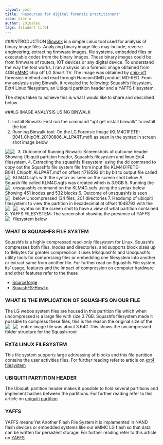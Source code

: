 ```yaml
---
layout: post
title: "Resources for digital forensic practitioners"
icon: star-o
author: 2018alex
tags: [student life]
---
```

###INTRODUCTION
[Binwalk]( https://tools.kali.org/forensics/binwalk) is a simple Linux tool used for analysis of binary image files. Analyzing binary image files may include; reverse engineering, extracting firmware images, file systems, embedded files or executable codes from the binary images.  These binary images could be from firmware of routers, IOT devices or any digital device.
To understand the way the tool works, I ran analysis on a forensic image obtained from 4GB [eMMC]( https://www.datalight.com/solutions/technologies/emmc/what-is-emmc) chip off LG Smart TV. The image was obtained by [chip-off]( https://www.gillware.com/digital-forensics/chip-off-forensics-services/) forensics method and read through HancomGMD product MD-RED. From my analysis using Binwalk, it revealed the following: Squashfs filesystem, Ext4 Linux filesystem, an Ubiquiti partition header and a YAFFS filesystem. 

The steps taken to achieve this is what I would like to share and described below.

###LG IMAGE ANALYSIS USING BINWALK
1.	Install Binwalk: First run the command “apt get install binwalk” to install the tool
2.	Running Binwalk tool: On the LG Forensic Image (KLM4G1FETE-B041_ChipOff_20190806_ALLPART.mdf) as seen in the syntax in screen shot image below 
<img src="tool.png" style="float: left; margin-right:" />
3.	Outcome of Running Binwalk: Screenshots of outcome header 
<img src="header.png" style="float: left; margin-right: 10px;" />
Showing Ubiquiti partition header, Squashfs filesystem and linux Ext4 filesystem.
4.	Extracting the squashfs filesystem: using the dd command to copy out the Squashfs file system file from input file KLM4G1FETE-B041_Chipoff_ALLPART.mdf on offset 4718592 bit by bit to output file called KLM4G.sqfs with the syntax as seen on the screen shot below 
<img src="dd_cmd_sqfs.png" style="float: left; margin-right: 10px;" />
A Squash file called KLM4G.sqfs was created which is 3.9GB
5.	Running the unsquashfs command on the KLM4G.sqfs using the syntax below
<img src="running unsquashfs.png" style="float: left; margin-right: 10px;" />
Showing 451 inodes and 532 blocks
6.	Outcome of unsquashfs is seen below
<img src="outcome_of_unsquashfs.png" style="float: left; margin-right: 10px;" />
Uncompressed 134 files, 201 directories
7.	Hexdump of ubiquiti filesystem: to view the partition in hexadecimal at offset 1048792 with the syntax on the screen shot to have a view of what partition contained 
<img src="hexdump ubiquiti.png" style="float: left; margin-right: 10px;" />
<img src="endhex dump.png" style="float: left; margin-right: 10px;" />
8.	YAFFS FILESYSTEM: The screenshot showing the presence of YAFFS filesystem below
<img src="YAFFS FILESYSTEM.png" style="float: left; margin-right: 10px;" />

### WHAT IS SQUASHFS FILE SYSTEM
Squashfs is a highly compressed read-only filesystem for Linux. Squashfs compresses both files, inodes and directories, and supports block sizes up to 1Mbytes for greater compression it uses Mksquashfs and Unsquashfs utility tools for compressing files or embedding one filesystem into another or extract same from another file. 
For further read on Squashfs File system, its’ usage, features and the impact of compression on computer hardware and other features refer to the these 
* [Sourceforge]( https://sourceforge.net/p/squashfs/news/)
* [SquashFS-HowTo]( http://tldp.org/HOWTO/SquashFS-HOWTO/whatis.html) 

### WHAT IS THE IMPLICATION OF SQUASHFS ON OUR FILE
The LG webos system files are housed in this partition file which when uncompressed is a large file with size 3.7GB. Squashfs filesystem made it possible to compress these files, this is the reason the original size of the entire image file was about 3.64G 
<img src=" created file and root folder.png" style="float: left; margin-right: 10px;" />
<img src="rootfolder.png" style="float: left; margin-right: 10px;" />
This shows the uncompressed folder structure for the Squash-root

### EXT4 LINUX FILESYSTEM
This file system supports large addressing of blocks and this file partition contains the user activities files. For further reading refer to article on [ext4 filesystem]( https://opensource.com/article/18/4/ext4-filesystem) 

### UBIQUITI PARTITION HEADER
The Ubiquiti partition header makes it possible to hold several partitions and implement hashes between the partitions. For further reading refer to this article on [ubiquiti partition](http://www.minupilv.ee/review_ubnt_unifi.txt)

### YAFFS
YAFFS means Yet Another Flash File System it is implemented in NAND flash devices or embedded systems like our eMMC LG flash so that data can be written for persistent storage. For further reading refer to this article on [YAFFS](http://processors.wiki.ti.com/images/tmp/f1260678820-891405877.html)






